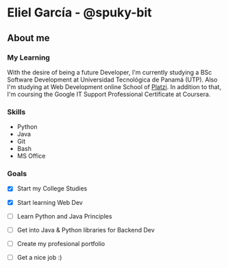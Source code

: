 # Eliel García - @spuky-bit
## About me
### My Learning

With the desire of being a future Developer, I'm currently studying a BSc Software Development at Universidad Tecnológica de Panamá (UTP). Also I'm studying at Web Development online School of [Platzi](https://www.Platzi.com). In addition to that, I'm coursing the Google IT Support Professional Certificate at Coursera.

### Skills
- Python
- Java
- Git
- Bash
- MS Office

### Goals
- [x] Start my College Studies
- [x] Start learning Web Dev
- [ ] Learn Python and Java Principles
- [ ] Get into Java & Python libraries for Backend Dev
- [ ] Create my profesional portfolio
- [ ] Get a nice job :)


<!--
**spuky-bit/spuky-bit** is a ✨ _special_ ✨ repository because its `README.md` (this file) appears on your GitHub profile.

Here are some ideas to get you started:

- 🔭 I’m currently working on ...
- 🌱 I’m currently learning ...
- 👯 I’m looking to collaborate on ...
- 🤔 I’m looking for help with ...
- 💬 Ask me about ...
- 📫 How to reach me: ...
- 😄 Pronouns: ...
- ⚡ Fun fact: ...
-->
